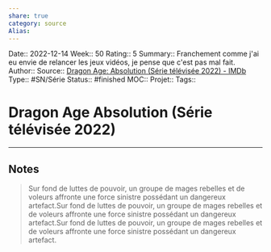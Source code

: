 ```yaml
---
share: true 
category: source
Alias:
---
```

Date:: 2022-12-14
Week:: 50
Rating:: 5
Summary:: Franchement comme j'ai eu envie de relancer les jeux vidéos, je pense que c'est pas mal fait.
Author::
Source:: [Dragon Age: Absolution (Série télévisée 2022) - IMDb](https://www.imdb.com/title/tt21031054/?ref_=nv_sr_srsg_0)
Type:: #SN/Série 
Status:: #finished 
MOC::
Projet:: 
Tags:: 

# Dragon Age Absolution (Série télévisée 2022)


***

## Notes

> Sur fond de luttes de pouvoir, un groupe de mages rebelles et de voleurs affronte une force sinistre possédant un dangereux artefact.Sur fond de luttes de pouvoir, un groupe de mages rebelles et de voleurs affronte une force sinistre possédant un dangereux artefact.Sur fond de luttes de pouvoir, un groupe de mages rebelles et de voleurs affronte une force sinistre possédant un dangereux artefact.
